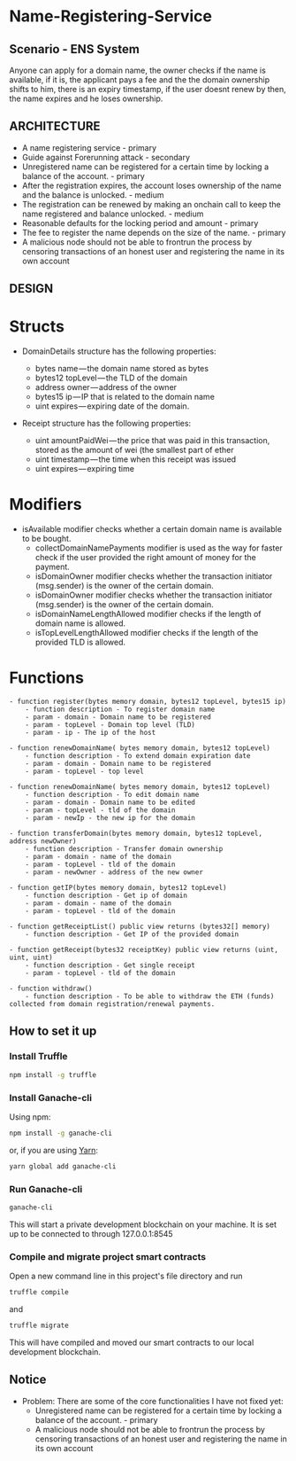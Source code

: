 # Name-Registering-Service

## Scenario - ENS System
Anyone can  apply for a domain name, the owner checks if the name is available, if it is, the applicant pays a fee and the the domain ownership shifts to him, there is an expiry timestamp, if the user doesnt renew by then, the name expires and he loses ownership.

## ARCHITECTURE
- A name registering service - primary
- Guide against Forerunning attack - secondary
- Unregistered name can be registered for a certain time by locking a balance of the account. - primary
- After the registration expires, the account loses ownership of the name and the balance is unlocked. - medium
- The registration can be renewed by making an onchain call to keep the name registered and balance unlocked. - medium
- Reasonable defaults for the locking period and amount - primary
- The fee to register the name depends on the size of the name. - primary
- A malicious node should not be able to frontrun the process by censoring transactions of an honest user and registering the name in its own account




## DESIGN
# Structs
- DomainDetails structure has the following properties:
    - bytes name — the domain name stored as bytes
    - bytes12 topLevel — the TLD of the domain
    - address owner — address of the owner
    - bytes15 ip — IP that is related to the domain name
    - uint expires — expiring date of the domain.

- Receipt structure has the following properties:
    - uint amountPaidWei — the price that was paid in this transaction, stored as the amount of wei (the smallest part of ether
    - uint timestamp — the time when this receipt was issued
    - uint expires — expiring time

# Modifiers
- isAvailable modifier checks whether a certain domain name is available to be bought.
    - collectDomainNamePayments modifier is used as the way for faster check if the user provided the right amount of money for the payment.
    - isDomainOwner modifier checks whether the transaction initiator (msg.sender) is the owner of the certain domain.
    - isDomainOwner modifier checks whether the transaction initiator (msg.sender) is the owner of the certain domain.
    - isDomainNameLengthAllowed modifier checks if the length of domain name is allowed.
    - isTopLevelLengthAllowed modifier checks if the length of the provided TLD is allowed.

# Functions
    - function register(bytes memory domain, bytes12 topLevel, bytes15 ip)
        - function description - To register domain name
        - param - domain - Domain name to be registered
        - param - topLevel - Domain top level (TLD)
        - param - ip - The ip of the host

    - function renewDomainName( bytes memory domain, bytes12 topLevel)
        - function description - To extend domain expiration date
        - param - domain - Domain name to be registered
        - param - topLevel - top level

    - function renewDomainName( bytes memory domain, bytes12 topLevel)
        - function description - To edit domain name
        - param - domain - Domain name to be edited
        - param - topLevel - tld of the domain
        - param - newIp - the new ip for the domain

    - function transferDomain(bytes memory domain, bytes12 topLevel, address newOwner) 
        - function description - Transfer domain ownership
        - param - domain - name of the domain
        - param - topLevel - tld of the domain
        - param - newOwner - address of the new owner

    - function getIP(bytes memory domain, bytes12 topLevel)
        - function description - Get ip of domain
        - param - domain - name of the domain
        - param - topLevel - tld of the domain

    - function getReceiptList() public view returns (bytes32[] memory)
        - function description - Get IP of the provided domain
    
    - function getReceipt(bytes32 receiptKey) public view returns (uint, uint, uint)
        - function description - Get single receipt
        - param - topLevel - tld of the domain

    - function withdraw()
        - function description - To be able to withdraw the ETH (funds) collected from domain registration/renewal payments.
    

## How to set it up

### Install Truffle

```Bash
npm install -g truffle
```

### Install Ganache-cli

Using npm:

```Bash
npm install -g ganache-cli
```

or, if you are using [Yarn](https://yarnpkg.com/):

```Bash
yarn global add ganache-cli
```
### Run Ganache-cli

```Bash
ganache-cli
```

This will start a private development blockchain on your machine. It is set up to be connected to through 127.0.0.1:8545

### Compile and migrate project smart contracts

Open a new command line in this project's file directory and run 

```Bash
truffle compile
```

and

```Bash
truffle migrate
```

This will have compiled and moved our smart contracts to our local development blockchain.


## Notice

- Problem: There are some of the core functionalities I have not fixed yet:
    - Unregistered name can be registered for a certain time by locking a balance of the account. - primary
    - A malicious node should not be able to frontrun the process by censoring transactions of an honest user and registering the name in its own account
